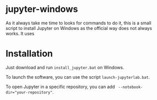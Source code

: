 # jupyter-windows
As it always take me time to looks for commands to do it, this is a small script to install Jupyter on Windows as the official way does not always works.
It uses 

# Installation 
Just download and run `install_jupyter.bat` on Windows.

To launch the software, you can use the script `launch-jupyterlab.bat`.

To open Jupyter in a specific repository, you can add ` --notebook-dir="your-repository"`.
